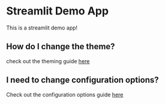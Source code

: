 # Streamlit Demo App

This is a streamlit demo app!

## How do I change the theme?

check out the theming guide [here](https://docs.streamlit.io/develop/concepts/configuration/theming)

## I need to change configuration options?

Check out the configuration options guide [here](https://docs.streamlit.io/develop/concepts/configuration/options)
